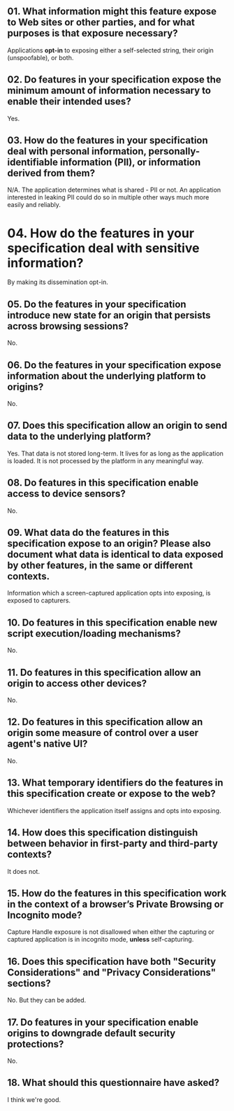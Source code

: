 ## 01. What information might this feature expose to Web sites or other parties, and for what purposes is that exposure necessary?

Applications **opt-in** to exposing either a self-selected string, their origin (unspoofable), or both.

## 02. Do features in your specification expose the minimum amount of information necessary to enable their intended uses?

Yes.

## 03. How do the features in your specification deal with personal information, personally-identifiable information (PII), or information derived from them?

N/A. The application determines what is shared - PII or not. An application interested in leaking PII could do so in multiple other ways much more easily and reliably.

# 04. How do the features in your specification deal with sensitive information?

By making its dissemination opt-in.

## 05. Do the features in your specification introduce new state for an origin that persists across browsing sessions?

No.

## 06. Do the features in your specification expose information about the underlying platform to origins?

No.

## 07. Does this specification allow an origin to send data to the underlying platform?

Yes. That data is not stored long-term. It lives for as long as the application is loaded. It is not processed by the platform in any meaningful way.

## 08. Do features in this specification enable access to device sensors?

No.

## 09. What data do the features in this specification expose to an origin? Please also document what data is identical to data exposed by other features, in the same or different contexts.

Information which a screen-captured application opts into exposing, is exposed to capturers.

## 10. Do features in this specification enable new script execution/loading mechanisms?

No.

## 11. Do features in this specification allow an origin to access other devices?

No.

## 12. Do features in this specification allow an origin some measure of control over a user agent's native UI?

No.

## 13. What temporary identifiers do the features in this specification create or expose to the web?

Whichever identifiers the application itself assigns and opts into exposing.

## 14. How does this specification distinguish between behavior in first-party and third-party contexts?

It does not.

## 15. How do the features in this specification work in the context of a browser’s Private Browsing or Incognito mode?

Capture Handle exposure is not disallowed when either the capturing or captured application is in incognito mode, **unless** self-capturing.

## 16. Does this specification have both "Security Considerations" and "Privacy Considerations" sections?

No. But they can be added.

## 17. Do features in your specification enable origins to downgrade default security protections?

No.

## 18. What should this questionnaire have asked?

I think we're good.
